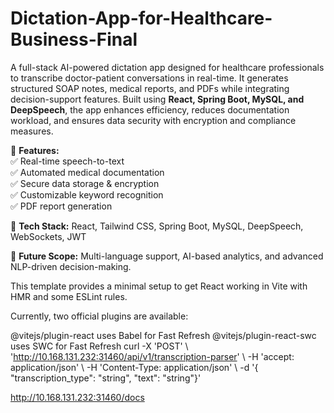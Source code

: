# Dictation-App-for-Healthcare-Business-Final

A full-stack AI-powered dictation app designed for healthcare professionals to transcribe doctor-patient conversations in real-time. It generates structured SOAP notes, medical reports, and PDFs while integrating decision-support features. Built using **React, Spring Boot, MySQL, and DeepSpeech**, the app enhances efficiency, reduces documentation workload, and ensures data security with encryption and compliance measures.  

🚀 **Features:**  
✅ Real-time speech-to-text  
✅ Automated medical documentation  
✅ Secure data storage & encryption  
✅ Customizable keyword recognition  
✅ PDF report generation  

📌 **Tech Stack:** React, Tailwind CSS, Spring Boot, MySQL, DeepSpeech, WebSockets, JWT  

🔗 **Future Scope:** Multi-language support, AI-based analytics, and advanced NLP-driven decision-making.


This template provides a minimal setup to get React working in Vite with HMR and some ESLint rules.

Currently, two official plugins are available:

@vitejs/plugin-react uses Babel for Fast Refresh
@vitejs/plugin-react-swc uses SWC for Fast Refresh
curl -X 'POST' \ 'http://10.168.131.232:31460/api/v1/transcription-parser' \ -H 'accept: application/json' \ -H 'Content-Type: application/json' \ -d '{ "transcription_type": "string", "text": "string"}'

http://10.168.131.232:31460/docs
